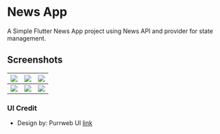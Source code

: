 
# News App

A Simple Flutter News App project using News API and provider for state management.


## Screenshots

| ![](https://github.com/AbanobZakria03/news_app/blob/master/screenshots/1.png?raw=true) | ![](https://github.com/AbanobZakria03/news_app/blob/master/screenshots/2.png?raw=true)      |  ![](https://github.com/AbanobZakria03/news_app/blob/master/screenshots/3.png?raw=true)     |
| :-------- | :------- | :------------------------- |
| ![](https://github.com/AbanobZakria03/news_app/blob/master/screenshots/4.png?raw=true) | ![](https://github.com/AbanobZakria03/news_app/blob/master/screenshots/5.png?raw=true)      |  ![](https://github.com/AbanobZakria03/news_app/blob/master/screenshots/6.png?raw=true)     |



### UI Credit
* Design by: Purrweb UI [link](https://dribbble.com/shots/14607543-Newsfeed-App-Design)

